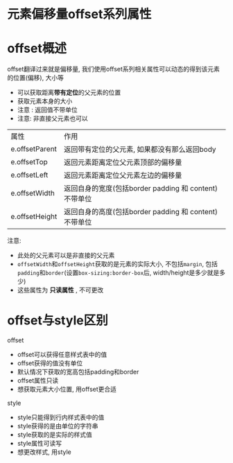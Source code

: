 # 元素偏移量offset系列属性

# offset概述

offset翻译过来就是偏移量, 我们使用offset系列相关属性可以动态的得到该元素的位置(偏移), 大小等

* 可以获取距离**带有定位**的父元素的位置
* 获取元素本身的大小
* 注意 : 返回值不带单位
* 注意: 非直接父元素也可以

|||
| ----------------| ---------------------------------------------------------|
|属性|作用|
|e.offsetParent|返回带有定位的父元素, 如果都没有那么返回body|
|e.offsetTop|返回元素距离定位父元素顶部的偏移量|
|e.offsetLeft|返回元素距离定位父元素左边的偏移量|
|e.offsetWidth|返回自身的宽度(包括border padding  和 content) 不带单位|
|e.offsetHeight|返回自身的高度(包括border padding  和 content) 不带单位|

注意:

* 此处的父元素可以是非直接的父元素
* `offsetWidth`和`offsetHeight`获取的是元素的实际大小, 不包括`margin`, 包括`padding`和`border`(设置`box-sizing:border-box`后, width/height是多少就是多少)
* 这些属性为 **只读属性** , 不可更改

# offset与style区别

offset

* offset可以获得任意样式表中的值
* offset获得的值没有单位
* 默认情况下获取的宽高包括padding和border
* offset属性只读
* 想获取元素大小位置, 用offset更合适

style

* style只能得到行内样式表中的值
* style获得的是由单位的字符串
* style获取的是实际的样式值
* style属性可读写
* 想更改样式, 用style

